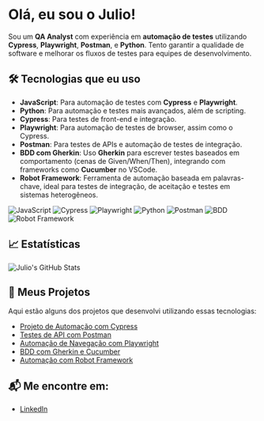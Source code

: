 # Olá, eu sou o Julio!

Sou um **QA Analyst** com experiência em **automação de testes** utilizando **Cypress**, **Playwright**, **Postman**, e **Python**. Tento garantir a qualidade de software e melhorar os fluxos de testes para equipes de desenvolvimento.

## 🛠️ Tecnologias que eu uso

- **JavaScript**: Para automação de testes com **Cypress** e **Playwright**.
- **Python**: Para automação e testes mais avançados, além de scripting.
- **Cypress**: Para testes de front-end e integração.
- **Playwright**: Para automação de testes de browser, assim como o Cypress.
- **Postman**: Para testes de APIs e automação de testes de integração.
- **BDD com Gherkin**: Uso **Gherkin** para escrever testes baseados em comportamento (cenas de Given/When/Then), integrando com frameworks como **Cucumber** no VSCode.
- **Robot Framework**: Ferramenta de automação baseada em palavras-chave, ideal para testes de integração, de aceitação e testes em sistemas heterogêneos.

![JavaScript](https://img.shields.io/badge/JavaScript-F7DF1E?style=flat-square&logo=javascript&logoColor=black)
![Cypress](https://img.shields.io/badge/Cypress-17202C?style=flat-square&logo=cypress&logoColor=white)
![Playwright](https://img.shields.io/badge/Playwright-000000?style=flat-square&logo=playwright&logoColor=white)
![Python](https://img.shields.io/badge/Python-3776AB?style=flat-square&logo=python&logoColor=white)
![Postman](https://img.shields.io/badge/Postman-FF6C37?style=flat-square&logo=postman&logoColor=white)
![BDD](https://img.shields.io/badge/BDD-FFA500?style=flat-square&logo=cucumber&logoColor=white)
![Robot Framework](https://img.shields.io/badge/Robot%20Framework-FFD200?style=flat-square&logo=robot-framework&logoColor=black)

## 📈 Estatísticas

![Julio's GitHub Stats](https://github-readme-stats.vercel.app/api?username=JulioGama&show_icons=true&hide_title=true&count_private=true&hide=prs&theme=radical)

## 📂 Meus Projetos

Aqui estão alguns dos projetos que desenvolvi utilizando essas tecnologias:

- [Projeto de Automação com Cypress](https://github.com/JulioGama/projeto-cypress)
- [Testes de API com Postman](https://github.com/JulioGama/testes-api-postman)
- [Automação de Navegação com Playwright](https://github.com/JulioGama/projeto-playwright)
- [BDD com Gherkin e Cucumber](https://github.com/JulioGama/projeto-bdd-gherkin)
- [Automação com Robot Framework](https://github.com/JulioGama/projeto-robot-framework)

## 📬 Me encontre em:
- [LinkedIn](https://www.linkedin.com/in/juliogama)
